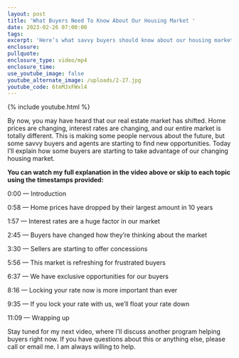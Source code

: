 ```yaml
---
layout: post
title: 'What Buyers Need To Know About Our Housing Market '
date: 2023-02-26 07:00:00
tags:
excerpt: 'Here’s what savvy buyers should know about our housing market. '
enclosure:
pullquote:
enclosure_type: video/mp4
enclosure_time:
use_youtube_image: false
youtube_alternate_image: /uploads/2-27.jpg
youtube_code: 6teMJxFWxl4
---
```

{% include youtube.html %}

By now, you may have heard that our real estate market has shifted. Home prices are changing, interest rates are changing, and our entire market is totally different. This is making some people nervous about the future, but some savvy buyers and agents are starting to find new opportunities. Today I’ll explain how some buyers are starting to take advantage of our changing housing market.&nbsp;

**You can watch my full explanation in the video above or skip to each topic using the timestamps provided:&nbsp;**

0:00 — Introduction

0:58 — Home prices have dropped by their largest amount in 10 years

1:57 — Interest rates are a huge factor in our market

2:45 — Buyers have changed how they’re thinking about the market

3:30 — Sellers are starting to offer concessions

5:56 — This market is refreshing for frustrated buyers

6:37 — We have exclusive opportunities for our buyers

8:16 — Locking your rate now is more important than ever

9:35 — If you lock your rate with us, we’ll float your rate down

11:09 — Wrapping up

Stay tuned for my next video, where I’ll discuss another program helping buyers right now. If you have questions about this or anything else, please call or email me. I am always willing to help.&nbsp;